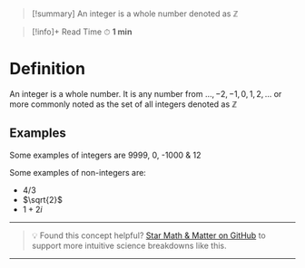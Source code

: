 
>[!summary]
An integer is a whole number denoted as $\mathbb{Z}$ 

>[!info]+ Read Time
⏱ **1 min**

# Definition 
An integer is a whole number. It is any number from $\dots, -2, -1,0 ,1, 2, \dots$ or more commonly noted as the set of all integers denoted as $\mathbb{Z}$ 

## Examples
Some examples of integers are 9999, 0, -1000 & 12

Some examples of non-integers are:
- 4/3
- $\sqrt{2}$ 
- $1 + 2i$ 


---

> 💡 Found this concept helpful? [Star Math & Matter on GitHub](https://github.com/rajeevphysics/Obsidian-MathMatter) to support more intuitive science breakdowns like this.

---
